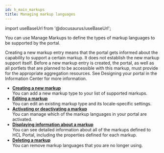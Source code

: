 ```yaml
---
id: h_main_markups
title: Managing markup languages
---
```

import useBaseUrl from '@docusaurus/useBaseUrl';



You can use Manage Markups to define the types of markup languages to be supported by the portal.

Creating a new markup entry means that the portal gets informed about the capability to support a certain markup. It does not establish the new markup support itself. Before a new markup entry is created, the portal, as well as all portlets that are planned to be accessible with this markup, must provide for the appropriate aggregation resources. See Designing your portal in the Information Center for more information.

-   **[Creating a new markup](h_markups_create.md)**  
You can add a new markup type to your list of supported markups.
-   **[Editing a markup](h_markups_edit.md)**  
You can edit an existing markup type and its locale-specific settings.
-   **[Activating or deactivating a markup](h_markups_activate.md)**  
You can manage which of the markup languages in your portal are activated.
-   **[Displaying information about a markup](h_markups_display_info.md)**  
You can see detailed information about all of the markups defined to HCL Portal, including the properties defined for each markup.
-   **[Deleting a markup](h_markups_delete.md)**  
You can remove markup languages that you are no longer using.

